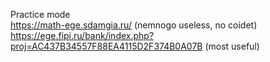 Practice mode \
https://math-ege.sdamgia.ru/ (nemnogo useless, no coidet) \
https://ege.fipi.ru/bank/index.php?proj=AC437B34557F88EA4115D2F374B0A07B (most useful)
